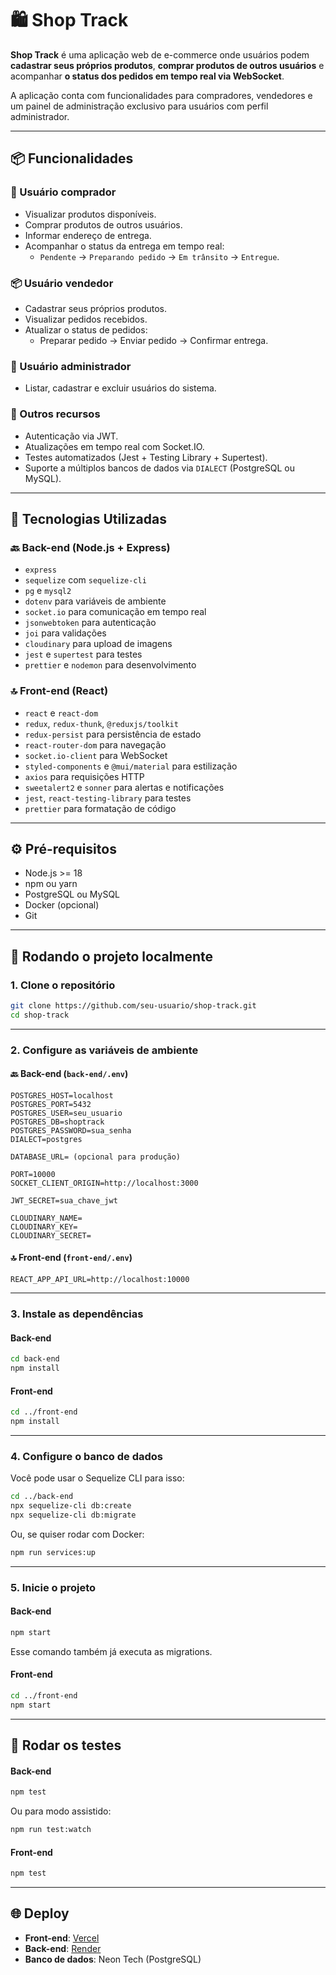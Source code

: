 # 🛍️ Shop Track

**Shop Track** é uma aplicação web de e-commerce onde usuários podem **cadastrar seus próprios produtos**, **comprar produtos de outros usuários** e acompanhar **o status dos pedidos em tempo real via WebSocket**.

A aplicação conta com funcionalidades para compradores, vendedores e um painel de administração exclusivo para usuários com perfil administrador.

---

## 📦 Funcionalidades

### 🛒 Usuário comprador

- Visualizar produtos disponíveis.
- Comprar produtos de outros usuários.
- Informar endereço de entrega.
- Acompanhar o status da entrega em tempo real:
  - `Pendente` → `Preparando pedido` → `Em trânsito` → `Entregue`.

### 📦 Usuário vendedor

- Cadastrar seus próprios produtos.
- Visualizar pedidos recebidos.
- Atualizar o status de pedidos:
  - Preparar pedido → Enviar pedido → Confirmar entrega.

### 🔐 Usuário administrador

- Listar, cadastrar e excluir usuários do sistema.

### 💬 Outros recursos

- Autenticação via JWT.
- Atualizações em tempo real com Socket.IO.
- Testes automatizados (Jest + Testing Library + Supertest).
- Suporte a múltiplos bancos de dados via `DIALECT` (PostgreSQL ou MySQL).

---

## 🧱 Tecnologias Utilizadas

### 🔙 Back-end (Node.js + Express)

- `express`
- `sequelize` com `sequelize-cli`
- `pg` e `mysql2`
- `dotenv` para variáveis de ambiente
- `socket.io` para comunicação em tempo real
- `jsonwebtoken` para autenticação
- `joi` para validações
- `cloudinary` para upload de imagens
- `jest` e `supertest` para testes
- `prettier` e `nodemon` para desenvolvimento

### 🔝 Front-end (React)

- `react` e `react-dom`
- `redux`, `redux-thunk`, `@reduxjs/toolkit`
- `redux-persist` para persistência de estado
- `react-router-dom` para navegação
- `socket.io-client` para WebSocket
- `styled-components` e `@mui/material` para estilização
- `axios` para requisições HTTP
- `sweetalert2` e `sonner` para alertas e notificações
- `jest`, `react-testing-library` para testes
- `prettier` para formatação de código

---

## ⚙️ Pré-requisitos

- Node.js >= 18
- npm ou yarn
- PostgreSQL ou MySQL
- Docker (opcional)
- Git

---

## 🚀 Rodando o projeto localmente

### 1. Clone o repositório

```bash
git clone https://github.com/seu-usuario/shop-track.git
cd shop-track
```

---

### 2. Configure as variáveis de ambiente

#### 🔙 Back-end (`back-end/.env`)

```env
POSTGRES_HOST=localhost
POSTGRES_PORT=5432
POSTGRES_USER=seu_usuario
POSTGRES_DB=shoptrack
POSTGRES_PASSWORD=sua_senha
DIALECT=postgres

DATABASE_URL= (opcional para produção)

PORT=10000
SOCKET_CLIENT_ORIGIN=http://localhost:3000

JWT_SECRET=sua_chave_jwt

CLOUDINARY_NAME=
CLOUDINARY_KEY=
CLOUDINARY_SECRET=
```

#### 🔝 Front-end (`front-end/.env`)

```env
REACT_APP_API_URL=http://localhost:10000
```

---

### 3. Instale as dependências

#### Back-end

```bash
cd back-end
npm install
```

#### Front-end

```bash
cd ../front-end
npm install
```

---

### 4. Configure o banco de dados

Você pode usar o Sequelize CLI para isso:

```bash
cd ../back-end
npx sequelize-cli db:create
npx sequelize-cli db:migrate
```

Ou, se quiser rodar com Docker:

```bash
npm run services:up
```

---

### 5. Inicie o projeto

#### Back-end

```bash
npm start
```

Esse comando também já executa as migrations.

#### Front-end

```bash
cd ../front-end
npm start
```

---

## 🧪 Rodar os testes

#### Back-end

```bash
npm test
```

Ou para modo assistido:

```bash
npm run test:watch
```

#### Front-end

```bash
npm test
```

---

## 🌐 Deploy

- **Front-end**: [Vercel](https://shop-track-front.vercel.app)
- **Back-end**: [Render](https://shop-track-back-end.onrender.com)
- **Banco de dados**: Neon Tech (PostgreSQL)
